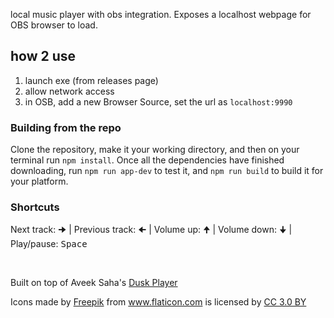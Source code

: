 
 local music player with obs integration. Exposes a localhost webpage for OBS browser to load.

## how 2 use
1. launch exe (from releases page)
2. allow network access
3. in OSB, add a new Browser Source, set the url as `localhost:9990`





### Building from the repo
Clone the repository, make it your working directory, and then on your terminal run ```npm install```. 
Once all the dependencies have finished downloading, run ```npm run app-dev``` to test it, and ```npm run build``` to build it for your platform.
 
 


### Shortcuts
Next track: <kbd>🠊</kbd> | 
Previous track: <kbd>🠈</kbd> | 
Volume up: <kbd>🠉</kbd> | 
Volume down: <kbd>🠋</kbd> | 
Play/pause: <kbd>Space</kbd>

<br>

Built on top of Aveek Saha's [Dusk Player](https://github.com/Aveek-Saha/MusicPlayer/releases)

<div>Icons made by <a href="http://www.freepik.com" title="Freepik">Freepik</a> from <a href="https://www.flaticon.com/" title="Flaticon">www.flaticon.com</a> is licensed by <a href="http://creativecommons.org/licenses/by/3.0/" title="Creative Commons BY 3.0" target="_blank">CC 3.0 BY</a></div>
